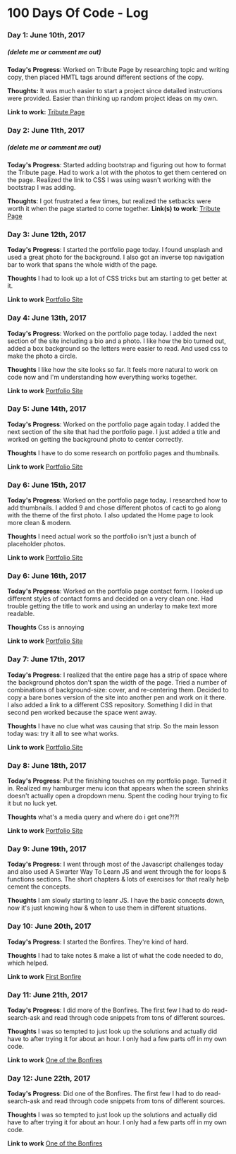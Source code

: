 # 100 Days Of Code - Log

### Day 1: June 10th, 2017
##### (delete me or comment me out)

**Today's Progress**: Worked on Tribute Page by researching topic and writing copy, then placed HMTL tags around different sections of the copy.

**Thoughts:** It was much easier to start a project since detailed instructions were provided. Easier than thinking up random project ideas on my own.

**Link to work:** [Tribute Page](https://codepen.io/taylorafox1/pen/JJKdYW)

### Day 2: June 11th, 2017
##### (delete me or comment me out)

**Today's Progress**: Started adding bootstrap and figuring out how to format the Tribute page. Had to work a lot with the photos to get them centered on the page. Realized the link to CSS I was using wasn't working with the bootstrap I was adding.

**Thoughts**: I got frustrated a few times, but realized the setbacks were worth it when the page started to come together.
**Link(s) to work**: [Tribute Page](https://codepen.io/taylorafox1/pen/JJKdYW)

### Day 3: June 12th, 2017

**Today's Progress**: I started the portfolio page today. I found unsplash and used a great photo for the background. I also got an inverse top navigation bar to work that spans the whole width of the page. 

**Thoughts** I had to look up a lot of CSS tricks but am starting to get better at it.

**Link to work**
[Portfolio Site](https://codepen.io/taylorafox1/full/JJbpWY/)

### Day 4: June 13th, 2017

**Today's Progress**: Worked on the portfolio page today. I added the next section of the site including a bio and a photo. I like how the bio turned out, added a box background so the letters were easier to read. And used css to make the photo a circle. 

**Thoughts** I like how the site looks so far. It feels more natural to work on code now and I'm understanding how everything works together.

**Link to work**
[Portfolio Site](https://codepen.io/taylorafox1/full/JJbpWY/)

### Day 5: June 14th, 2017

**Today's Progress**: Worked on the portfolio page again today. I added the next section of the site that had the portfolio page. I just added a title and worked on getting the background photo to center correctly.

**Thoughts** I have to do some research on portfolio pages and thumbnails.

**Link to work**
[Portfolio Site](https://codepen.io/taylorafox1/full/JJbpWY/)

### Day 6: June 15th, 2017

**Today's Progress**: Worked on the portfolio page today. I researched how to add thumbnails. I added 9 and chose different photos of cacti to go along with the theme of the first photo. I also updated the Home page to look more clean & modern.

**Thoughts** I need actual work so the portfolio isn't just a bunch of placeholder photos.

**Link to work**
[Portfolio Site](https://codepen.io/taylorafox1/full/JJbpWY/)

### Day 6: June 16th, 2017

**Today's Progress**: Worked on the portfolio page contact form. I looked up different styles of contact forms and decided on a very clean one. Had trouble getting the title to work and using an underlay to make text more readable.

**Thoughts** Css is annoying

**Link to work**
[Portfolio Site](https://codepen.io/taylorafox1/full/JJbpWY/)

### Day 7: June 17th, 2017

**Today's Progress**: I realized that the entire page has a strip of space where the background photos don't span the width of the page. Tried a number of combinations of background-size: cover, and re-centering them. Decided to copy a bare bones version of the site into another pen and work on it there. I also added a link to a different CSS repository. Something I did in that second pen worked because the space went away.

**Thoughts** I have no clue what was causing that strip. So the main lesson today was: try it all to see what works.

**Link to work**
[Portfolio Site](https://codepen.io/taylorafox1/full/JJbpWY/)

### Day 8: June 18th, 2017

**Today's Progress**: Put the finishing touches on my portfolio page. Turned it in. Realized my hamburger menu icon that appears when the screen shrinks doesn't actually open a dropdown menu. Spent the coding hour trying to fix it but no luck yet.

**Thoughts** what's a media query and where do i get one?!?!

**Link to work**
[Portfolio Site](https://codepen.io/taylorafox1/full/JJbpWY/)

### Day 9: June 19th, 2017

**Today's Progress**:  I went through most of the Javascript challenges today and also used A Swarter Way To Learn JS and went through the for loops & functions sections. The short chapters & lots of exercises for that really help cement the concepts.

**Thoughts** I am slowly starting to leanr JS. I have the basic concepts down, now it's just knowing how & when to use them in different situations.

### Day 10: June 20th, 2017

**Today's Progress**: I started the Bonfires. They're kind of hard. 

**Thoughts** I had to take notes & make a list of what the code needed to do, which helped.

**Link to work**
[First Bonfire](https://codepen.io/taylorafox1/full/JJbpWY/) 

### Day 11: June 21th, 2017

**Today's Progress**: I did more of the Bonfires. The first few I had to do read-search-ask and read through code snippets from tons of different sources.

**Thoughts** I was so tempted to just look up the solutions and actually did have to after trying it for about an hour. I only had a few parts off in my own code. 

**Link to work**
[One of the Bonfires](https://www.freecodecamp.com/challenges/find-the-longest-word-in-a-string)

### Day 12: June 22th, 2017

**Today's Progress**: Did one of the Bonfires. The first few I had to do read-search-ask and read through code snippets from tons of different sources.

**Thoughts** I was so tempted to just look up the solutions and actually did have to after trying it for about an hour. I only had a few parts off in my own code. 

**Link to work**
[One of the Bonfires](https://www.freecodecamp.com/challenges/return-largest-numbers-in-arrays)
